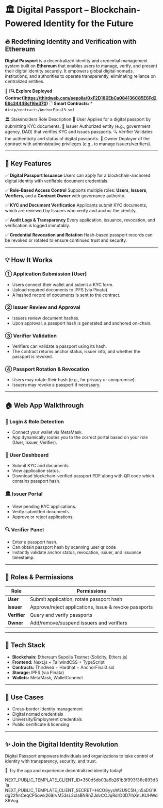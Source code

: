 # 🏛️ Digital Passport – Blockchain-Powered Identity for the Future

## 🔥 Redefining Identity and Verification with Ethereum

**Digital Passport** is a decentralized identity and credential management system built on **Ethereum** that enables users to manage, verify, and present their digital identity securely. It empowers global digital nomads, institutions, and authorities to operate transparently, eliminating reliance on centralized entities.


🔗 **[🔍 Explore Deployed Contract]https://thirdweb.com/sepolia/0xF2D180EbCa084136C85E6Fd2E9c34448cf16e370)**
🗋 **Smart Contracts:** * `dinip/contracts/AnchorFinal3.sol`

🏛️ Stakeholders
Role	Description
👤 User	Applies for a digital passport by submitting KYC documents.
🏢 Issuer	Authorized entity (e.g., government agency, DAO) that verifies KYC and issues passports.
🔍 Verifier	Validates the authenticity and status of digital passports.
👑 Owner	Deployer of the contract with administrative privileges (e.g., to manage issuers/verifiers).



---

## 🚀 Key Features

✅ **Digital Passport Issuance**
Users can apply for a blockchain-anchored digital identity with verifiable document credentials.

✅ **Role-Based Access Control**
Supports multiple roles: **Users**, **Issuers**, **Verifiers**, and a **Contract Owner** with governance authority.

✅ **KYC and Document Verification**
Applicants submit KYC documents, which are reviewed by Issuers who verify and anchor the identity.

✅ **Audit Logs & Transparency**
Every application, issuance, revocation, and verification is logged immutably.

✅ **Credential Revocation and Rotation**
Hash-based passport records can be revoked or rotated to ensure continued trust and security.

---

## 💡 How It Works

### ① Application Submission (User)

* Users connect their wallet and submit a KYC form.
* Upload required documents to IPFS (via Pinata).
* A hashed record of documents is sent to the contract.

### ② Issuer Review and Approval

* Issuers review document hashes.
* Upon approval, a passport hash is generated and anchored on-chain.

### ③ Verifier Validation

* Verifiers can validate a passport using its hash.
* The contract returns anchor status, issuer info, and whether the passport is revoked.

### ④ Passport Rotation & Revocation

* Users may rotate their hash (e.g., for privacy or compromise).
* Issuers may revoke a passport if necessary.

---

## 🏠 Web App Walkthrough

### 🔐 Login & Role Detection

* Connect your wallet via MetaMask.
* App dynamically routes you to the correct portal based on your role (User, Issuer, Verifier).

### 👤 User Dashboard

* Submit KYC and documents.
* View application status.
* Download blockchain-verified passport PDF along with QR code which contains passport hash.

### 🏛️ Issuer Portal

* View pending KYC applications.
* Verify submitted documents.
* Approve or reject applications.

### 🔍 Verifier Panel

* Enter a passport hash.
* Can obtain passport hash by scanning user qr code
* Instantly validate anchor status, revocation, issuer, and issuance timestamp.

---

## 🚪 Roles & Permissions

| Role         | Permissions                                           |
| ------------ | ----------------------------------------------------- |
| **User**     | Submit application, rotate passport hash              |
| **Issuer**   | Approve/reject applications, issue & revoke passports |
| **Verifier** | Query and verify passports                            |
| **Owner**    | Add/remove/suspend issuers and verifiers              |

---

## 💮 Tech Stack

* **Blockchain:** Ethereum Sepolia Testnet (Solidity, Ethers.js)
* **Frontend:** Next.js + TailwindCSS + TypeScript
* **Contracts:** Thirdweb + Hardhat + AnchorFinal3.sol
* **Storage:** IPFS (via Pinata)
* **Wallets:** MetaMask, WalletConnect

---

## 📅 Use Cases

* Cross-border identity management
* Digital nomad credentials
* University/Employment credentials
* Public certificate & licensing

---

## ✨ Join the Digital Identity Revolution

Digital Passport empowers individuals and organizations to take control of identity with transparency, security, and trust.

🚀 Try the app and experience decentralized identity today!


NEXT_PUBLIC_TEMPLATE_CLIENT_ID=350d5db03a6b261b3f993f36e893d31a
NEXT_PUBLIC_TEMPLATE_CLIENT_SECRET=HiCO8yyxW2U9C5H_n5aDG1Kdg22fmCeqCP5owk268rvM53sL3cIaBNRnZJdvCOJqRdrD0D7lhXnLKUHWd88Vog


